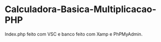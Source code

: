 # Calculadora-Basica-Multiplicacao-PHP
Index.php feito com VSC e banco feito com Xamp e PhPMyAdmin.
